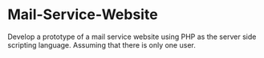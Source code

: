 # Mail-Service-Website
Develop a prototype of a mail service website using PHP as the server side scripting language. Assuming that there is only one user.
